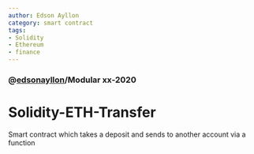 ```yaml
---
author: Edson Ayllon
category: smart contract
tags:
- Solidity
- Ethereum
- finance
---
```

[account]: github.com/edsonayllon
### @[edsonayllon][account]/Modular xx-2020 
# Solidity-ETH-Transfer
Smart contract which takes a deposit and sends to another account via a function
